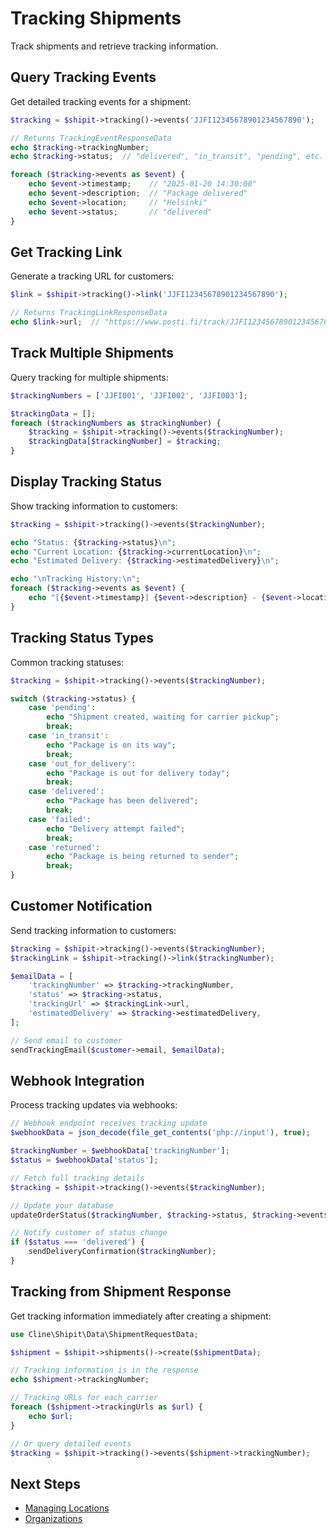 # Tracking Shipments

Track shipments and retrieve tracking information.

## Query Tracking Events

Get detailed tracking events for a shipment:

```php
$tracking = $shipit->tracking()->events('JJFI12345678901234567890');

// Returns TrackingEventResponseData
echo $tracking->trackingNumber;
echo $tracking->status;  // "delivered", "in_transit", "pending", etc.

foreach ($tracking->events as $event) {
    echo $event->timestamp;    // "2025-01-20 14:30:00"
    echo $event->description;  // "Package delivered"
    echo $event->location;     // "Helsinki"
    echo $event->status;       // "delivered"
}
```

## Get Tracking Link

Generate a tracking URL for customers:

```php
$link = $shipit->tracking()->link('JJFI12345678901234567890');

// Returns TrackingLinkResponseData
echo $link->url;  // "https://www.posti.fi/track/JJFI12345678901234567890"
```

## Track Multiple Shipments

Query tracking for multiple shipments:

```php
$trackingNumbers = ['JJFI001', 'JJFI002', 'JJFI003'];

$trackingData = [];
foreach ($trackingNumbers as $trackingNumber) {
    $tracking = $shipit->tracking()->events($trackingNumber);
    $trackingData[$trackingNumber] = $tracking;
}
```

## Display Tracking Status

Show tracking information to customers:

```php
$tracking = $shipit->tracking()->events($trackingNumber);

echo "Status: {$tracking->status}\n";
echo "Current Location: {$tracking->currentLocation}\n";
echo "Estimated Delivery: {$tracking->estimatedDelivery}\n";

echo "\nTracking History:\n";
foreach ($tracking->events as $event) {
    echo "[{$event->timestamp}] {$event->description} - {$event->location}\n";
}
```

## Tracking Status Types

Common tracking statuses:

```php
$tracking = $shipit->tracking()->events($trackingNumber);

switch ($tracking->status) {
    case 'pending':
        echo "Shipment created, waiting for carrier pickup";
        break;
    case 'in_transit':
        echo "Package is on its way";
        break;
    case 'out_for_delivery':
        echo "Package is out for delivery today";
        break;
    case 'delivered':
        echo "Package has been delivered";
        break;
    case 'failed':
        echo "Delivery attempt failed";
        break;
    case 'returned':
        echo "Package is being returned to sender";
        break;
}
```

## Customer Notification

Send tracking information to customers:

```php
$tracking = $shipit->tracking()->events($trackingNumber);
$trackingLink = $shipit->tracking()->link($trackingNumber);

$emailData = [
    'trackingNumber' => $tracking->trackingNumber,
    'status' => $tracking->status,
    'trackingUrl' => $trackingLink->url,
    'estimatedDelivery' => $tracking->estimatedDelivery,
];

// Send email to customer
sendTrackingEmail($customer->email, $emailData);
```

## Webhook Integration

Process tracking updates via webhooks:

```php
// Webhook endpoint receives tracking update
$webhookData = json_decode(file_get_contents('php://input'), true);

$trackingNumber = $webhookData['trackingNumber'];
$status = $webhookData['status'];

// Fetch full tracking details
$tracking = $shipit->tracking()->events($trackingNumber);

// Update your database
updateOrderStatus($trackingNumber, $tracking->status, $tracking->events);

// Notify customer of status change
if ($status === 'delivered') {
    sendDeliveryConfirmation($trackingNumber);
}
```

## Tracking from Shipment Response

Get tracking information immediately after creating a shipment:

```php
use Cline\Shipit\Data\ShipmentRequestData;

$shipment = $shipit->shipments()->create($shipmentData);

// Tracking information is in the response
echo $shipment->trackingNumber;

// Tracking URLs for each carrier
foreach ($shipment->trackingUrls as $url) {
    echo $url;
}

// Or query detailed events
$tracking = $shipit->tracking()->events($shipment->trackingNumber);
```

## Next Steps

- [Managing Locations](./07-locations.md)
- [Organizations](./08-organizations.md)
